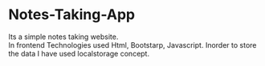 # Notes-Taking-App

Its a simple notes taking website.  
In frontend Technologies used Html, Bootstarp, Javascript. 
Inorder to store the data I have used localstorage concept.
